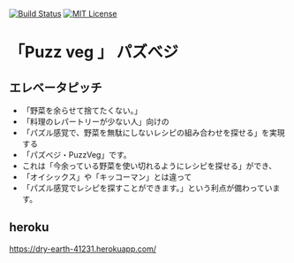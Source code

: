 [![Build Status](https://travis-ci.org/terra-yucco/ruthenium.svg?branch=master)](https://travis-ci.org/terra-yucco/ruthenium)
[![MIT License](http://img.shields.io/badge/license-MIT-blue.svg?style=flat)](LICENSE)

# 「Puzz veg 」 パズべジ

## エレベータピッチ
- 「野菜を余らせて捨てたくない。」
- 「料理のレパートリーが少ない人」向けの
- 「パズル感覚で、野菜を無駄にしないレシピの組み合わせを探せる」を実現する
- 「パズべジ・PuzzVeg」です。
- これは「今余っている野菜を使い切れるようにレシピを探せる」ができ、
- 「オイシックス」や「キッコーマン」とは違って
- 「パズル感覚でレシピを探すことができます。」という利点が備わっています。

## heroku
https://dry-earth-41231.herokuapp.com/
